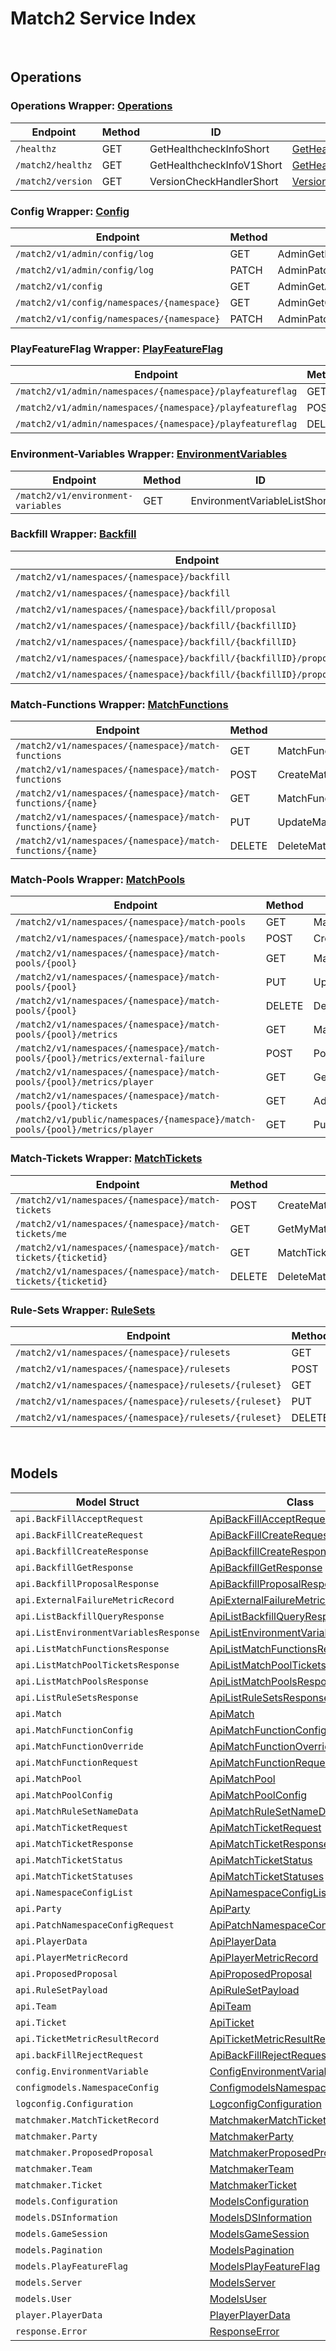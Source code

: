 [//]: # (Code generated. DO NOT EDIT.)

# Match2 Service Index

&nbsp;

## Operations

### Operations Wrapper:  [Operations](../../match2-sdk/pkg/wrapper_operations.go)
| Endpoint | Method | ID | Class | Wrapper | Example |
|---|---|---|---|---|---|
| `/healthz` | GET | GetHealthcheckInfoShort | [GetHealthcheckInfoShort](../../match2-sdk/pkg/match2client/operations/operations_client.go) | [GetHealthcheckInfoShort](../../match2-sdk/pkg/wrapper_operations.go) | [GetHealthcheckInfoShort](../../samples/cli/cmd/match2/operations/getHealthcheckInfo.go) |
| `/match2/healthz` | GET | GetHealthcheckInfoV1Short | [GetHealthcheckInfoV1Short](../../match2-sdk/pkg/match2client/operations/operations_client.go) | [GetHealthcheckInfoV1Short](../../match2-sdk/pkg/wrapper_operations.go) | [GetHealthcheckInfoV1Short](../../samples/cli/cmd/match2/operations/getHealthcheckInfoV1.go) |
| `/match2/version` | GET | VersionCheckHandlerShort | [VersionCheckHandlerShort](../../match2-sdk/pkg/match2client/operations/operations_client.go) | [VersionCheckHandlerShort](../../match2-sdk/pkg/wrapper_operations.go) | [VersionCheckHandlerShort](../../samples/cli/cmd/match2/operations/versionCheckHandler.go) |

### Config Wrapper:  [Config](../../match2-sdk/pkg/wrapper_config.go)
| Endpoint | Method | ID | Class | Wrapper | Example |
|---|---|---|---|---|---|
| `/match2/v1/admin/config/log` | GET | AdminGetLogConfigShort | [AdminGetLogConfigShort](../../match2-sdk/pkg/match2client/config/config_client.go) | [AdminGetLogConfigShort](../../match2-sdk/pkg/wrapper_config.go) | [AdminGetLogConfigShort](../../samples/cli/cmd/match2/config/adminGetLogConfig.go) |
| `/match2/v1/admin/config/log` | PATCH | AdminPatchUpdateLogConfigShort | [AdminPatchUpdateLogConfigShort](../../match2-sdk/pkg/match2client/config/config_client.go) | [AdminPatchUpdateLogConfigShort](../../match2-sdk/pkg/wrapper_config.go) | [AdminPatchUpdateLogConfigShort](../../samples/cli/cmd/match2/config/adminPatchUpdateLogConfig.go) |
| `/match2/v1/config` | GET | AdminGetAllConfigV1Short | [AdminGetAllConfigV1Short](../../match2-sdk/pkg/match2client/config/config_client.go) | [AdminGetAllConfigV1Short](../../match2-sdk/pkg/wrapper_config.go) | [AdminGetAllConfigV1Short](../../samples/cli/cmd/match2/config/adminGetAllConfigV1.go) |
| `/match2/v1/config/namespaces/{namespace}` | GET | AdminGetConfigV1Short | [AdminGetConfigV1Short](../../match2-sdk/pkg/match2client/config/config_client.go) | [AdminGetConfigV1Short](../../match2-sdk/pkg/wrapper_config.go) | [AdminGetConfigV1Short](../../samples/cli/cmd/match2/config/adminGetConfigV1.go) |
| `/match2/v1/config/namespaces/{namespace}` | PATCH | AdminPatchConfigV1Short | [AdminPatchConfigV1Short](../../match2-sdk/pkg/match2client/config/config_client.go) | [AdminPatchConfigV1Short](../../match2-sdk/pkg/wrapper_config.go) | [AdminPatchConfigV1Short](../../samples/cli/cmd/match2/config/adminPatchConfigV1.go) |

### PlayFeatureFlag Wrapper:  [PlayFeatureFlag](../../match2-sdk/pkg/wrapper_playFeatureFlag.go)
| Endpoint | Method | ID | Class | Wrapper | Example |
|---|---|---|---|---|---|
| `/match2/v1/admin/namespaces/{namespace}/playfeatureflag` | GET | AdminGetPlayFeatureFlagShort | [AdminGetPlayFeatureFlagShort](../../match2-sdk/pkg/match2client/play_feature_flag/play_feature_flag_client.go) | [AdminGetPlayFeatureFlagShort](../../match2-sdk/pkg/wrapper_playFeatureFlag.go) | [AdminGetPlayFeatureFlagShort](../../samples/cli/cmd/match2/playFeatureFlag/adminGetPlayFeatureFlag.go) |
| `/match2/v1/admin/namespaces/{namespace}/playfeatureflag` | POST | AdminUpsertPlayFeatureFlagShort | [AdminUpsertPlayFeatureFlagShort](../../match2-sdk/pkg/match2client/play_feature_flag/play_feature_flag_client.go) | [AdminUpsertPlayFeatureFlagShort](../../match2-sdk/pkg/wrapper_playFeatureFlag.go) | [AdminUpsertPlayFeatureFlagShort](../../samples/cli/cmd/match2/playFeatureFlag/adminUpsertPlayFeatureFlag.go) |
| `/match2/v1/admin/namespaces/{namespace}/playfeatureflag` | DELETE | AdminDeletePlayFeatureFlagShort | [AdminDeletePlayFeatureFlagShort](../../match2-sdk/pkg/match2client/play_feature_flag/play_feature_flag_client.go) | [AdminDeletePlayFeatureFlagShort](../../match2-sdk/pkg/wrapper_playFeatureFlag.go) | [AdminDeletePlayFeatureFlagShort](../../samples/cli/cmd/match2/playFeatureFlag/adminDeletePlayFeatureFlag.go) |

### Environment-Variables Wrapper:  [EnvironmentVariables](../../match2-sdk/pkg/wrapper_environmentVariables.go)
| Endpoint | Method | ID | Class | Wrapper | Example |
|---|---|---|---|---|---|
| `/match2/v1/environment-variables` | GET | EnvironmentVariableListShort | [EnvironmentVariableListShort](../../match2-sdk/pkg/match2client/environment_variables/environment_variables_client.go) | [EnvironmentVariableListShort](../../match2-sdk/pkg/wrapper_environmentVariables.go) | [EnvironmentVariableListShort](../../samples/cli/cmd/match2/environmentVariables/environmentVariableList.go) |

### Backfill Wrapper:  [Backfill](../../match2-sdk/pkg/wrapper_backfill.go)
| Endpoint | Method | ID | Class | Wrapper | Example |
|---|---|---|---|---|---|
| `/match2/v1/namespaces/{namespace}/backfill` | GET | AdminQueryBackfillShort | [AdminQueryBackfillShort](../../match2-sdk/pkg/match2client/backfill/backfill_client.go) | [AdminQueryBackfillShort](../../match2-sdk/pkg/wrapper_backfill.go) | [AdminQueryBackfillShort](../../samples/cli/cmd/match2/backfill/adminQueryBackfill.go) |
| `/match2/v1/namespaces/{namespace}/backfill` | POST | CreateBackfillShort | [CreateBackfillShort](../../match2-sdk/pkg/match2client/backfill/backfill_client.go) | [CreateBackfillShort](../../match2-sdk/pkg/wrapper_backfill.go) | [CreateBackfillShort](../../samples/cli/cmd/match2/backfill/createBackfill.go) |
| `/match2/v1/namespaces/{namespace}/backfill/proposal` | GET | GetBackfillProposalShort | [GetBackfillProposalShort](../../match2-sdk/pkg/match2client/backfill/backfill_client.go) | [GetBackfillProposalShort](../../match2-sdk/pkg/wrapper_backfill.go) | [GetBackfillProposalShort](../../samples/cli/cmd/match2/backfill/getBackfillProposal.go) |
| `/match2/v1/namespaces/{namespace}/backfill/{backfillID}` | GET | GetBackfillShort | [GetBackfillShort](../../match2-sdk/pkg/match2client/backfill/backfill_client.go) | [GetBackfillShort](../../match2-sdk/pkg/wrapper_backfill.go) | [GetBackfillShort](../../samples/cli/cmd/match2/backfill/getBackfill.go) |
| `/match2/v1/namespaces/{namespace}/backfill/{backfillID}` | DELETE | DeleteBackfillShort | [DeleteBackfillShort](../../match2-sdk/pkg/match2client/backfill/backfill_client.go) | [DeleteBackfillShort](../../match2-sdk/pkg/wrapper_backfill.go) | [DeleteBackfillShort](../../samples/cli/cmd/match2/backfill/deleteBackfill.go) |
| `/match2/v1/namespaces/{namespace}/backfill/{backfillID}/proposal/accept` | PUT | AcceptBackfillShort | [AcceptBackfillShort](../../match2-sdk/pkg/match2client/backfill/backfill_client.go) | [AcceptBackfillShort](../../match2-sdk/pkg/wrapper_backfill.go) | [AcceptBackfillShort](../../samples/cli/cmd/match2/backfill/acceptBackfill.go) |
| `/match2/v1/namespaces/{namespace}/backfill/{backfillID}/proposal/reject` | PUT | RejectBackfillShort | [RejectBackfillShort](../../match2-sdk/pkg/match2client/backfill/backfill_client.go) | [RejectBackfillShort](../../match2-sdk/pkg/wrapper_backfill.go) | [RejectBackfillShort](../../samples/cli/cmd/match2/backfill/rejectBackfill.go) |

### Match-Functions Wrapper:  [MatchFunctions](../../match2-sdk/pkg/wrapper_matchFunctions.go)
| Endpoint | Method | ID | Class | Wrapper | Example |
|---|---|---|---|---|---|
| `/match2/v1/namespaces/{namespace}/match-functions` | GET | MatchFunctionListShort | [MatchFunctionListShort](../../match2-sdk/pkg/match2client/match_functions/match_functions_client.go) | [MatchFunctionListShort](../../match2-sdk/pkg/wrapper_matchFunctions.go) | [MatchFunctionListShort](../../samples/cli/cmd/match2/matchFunctions/matchFunctionList.go) |
| `/match2/v1/namespaces/{namespace}/match-functions` | POST | CreateMatchFunctionShort | [CreateMatchFunctionShort](../../match2-sdk/pkg/match2client/match_functions/match_functions_client.go) | [CreateMatchFunctionShort](../../match2-sdk/pkg/wrapper_matchFunctions.go) | [CreateMatchFunctionShort](../../samples/cli/cmd/match2/matchFunctions/createMatchFunction.go) |
| `/match2/v1/namespaces/{namespace}/match-functions/{name}` | GET | MatchFunctionGetShort | [MatchFunctionGetShort](../../match2-sdk/pkg/match2client/match_functions/match_functions_client.go) | [MatchFunctionGetShort](../../match2-sdk/pkg/wrapper_matchFunctions.go) | [MatchFunctionGetShort](../../samples/cli/cmd/match2/matchFunctions/matchFunctionGet.go) |
| `/match2/v1/namespaces/{namespace}/match-functions/{name}` | PUT | UpdateMatchFunctionShort | [UpdateMatchFunctionShort](../../match2-sdk/pkg/match2client/match_functions/match_functions_client.go) | [UpdateMatchFunctionShort](../../match2-sdk/pkg/wrapper_matchFunctions.go) | [UpdateMatchFunctionShort](../../samples/cli/cmd/match2/matchFunctions/updateMatchFunction.go) |
| `/match2/v1/namespaces/{namespace}/match-functions/{name}` | DELETE | DeleteMatchFunctionShort | [DeleteMatchFunctionShort](../../match2-sdk/pkg/match2client/match_functions/match_functions_client.go) | [DeleteMatchFunctionShort](../../match2-sdk/pkg/wrapper_matchFunctions.go) | [DeleteMatchFunctionShort](../../samples/cli/cmd/match2/matchFunctions/deleteMatchFunction.go) |

### Match-Pools Wrapper:  [MatchPools](../../match2-sdk/pkg/wrapper_matchPools.go)
| Endpoint | Method | ID | Class | Wrapper | Example |
|---|---|---|---|---|---|
| `/match2/v1/namespaces/{namespace}/match-pools` | GET | MatchPoolListShort | [MatchPoolListShort](../../match2-sdk/pkg/match2client/match_pools/match_pools_client.go) | [MatchPoolListShort](../../match2-sdk/pkg/wrapper_matchPools.go) | [MatchPoolListShort](../../samples/cli/cmd/match2/matchPools/matchPoolList.go) |
| `/match2/v1/namespaces/{namespace}/match-pools` | POST | CreateMatchPoolShort | [CreateMatchPoolShort](../../match2-sdk/pkg/match2client/match_pools/match_pools_client.go) | [CreateMatchPoolShort](../../match2-sdk/pkg/wrapper_matchPools.go) | [CreateMatchPoolShort](../../samples/cli/cmd/match2/matchPools/createMatchPool.go) |
| `/match2/v1/namespaces/{namespace}/match-pools/{pool}` | GET | MatchPoolDetailsShort | [MatchPoolDetailsShort](../../match2-sdk/pkg/match2client/match_pools/match_pools_client.go) | [MatchPoolDetailsShort](../../match2-sdk/pkg/wrapper_matchPools.go) | [MatchPoolDetailsShort](../../samples/cli/cmd/match2/matchPools/matchPoolDetails.go) |
| `/match2/v1/namespaces/{namespace}/match-pools/{pool}` | PUT | UpdateMatchPoolShort | [UpdateMatchPoolShort](../../match2-sdk/pkg/match2client/match_pools/match_pools_client.go) | [UpdateMatchPoolShort](../../match2-sdk/pkg/wrapper_matchPools.go) | [UpdateMatchPoolShort](../../samples/cli/cmd/match2/matchPools/updateMatchPool.go) |
| `/match2/v1/namespaces/{namespace}/match-pools/{pool}` | DELETE | DeleteMatchPoolShort | [DeleteMatchPoolShort](../../match2-sdk/pkg/match2client/match_pools/match_pools_client.go) | [DeleteMatchPoolShort](../../match2-sdk/pkg/wrapper_matchPools.go) | [DeleteMatchPoolShort](../../samples/cli/cmd/match2/matchPools/deleteMatchPool.go) |
| `/match2/v1/namespaces/{namespace}/match-pools/{pool}/metrics` | GET | MatchPoolMetricShort | [MatchPoolMetricShort](../../match2-sdk/pkg/match2client/match_pools/match_pools_client.go) | [MatchPoolMetricShort](../../match2-sdk/pkg/wrapper_matchPools.go) | [MatchPoolMetricShort](../../samples/cli/cmd/match2/matchPools/matchPoolMetric.go) |
| `/match2/v1/namespaces/{namespace}/match-pools/{pool}/metrics/external-failure` | POST | PostMatchErrorMetricShort | [PostMatchErrorMetricShort](../../match2-sdk/pkg/match2client/match_pools/match_pools_client.go) | [PostMatchErrorMetricShort](../../match2-sdk/pkg/wrapper_matchPools.go) | [PostMatchErrorMetricShort](../../samples/cli/cmd/match2/matchPools/postMatchErrorMetric.go) |
| `/match2/v1/namespaces/{namespace}/match-pools/{pool}/metrics/player` | GET | GetPlayerMetricShort | [GetPlayerMetricShort](../../match2-sdk/pkg/match2client/match_pools/match_pools_client.go) | [GetPlayerMetricShort](../../match2-sdk/pkg/wrapper_matchPools.go) | [GetPlayerMetricShort](../../samples/cli/cmd/match2/matchPools/getPlayerMetric.go) |
| `/match2/v1/namespaces/{namespace}/match-pools/{pool}/tickets` | GET | AdminGetMatchPoolTicketsShort | [AdminGetMatchPoolTicketsShort](../../match2-sdk/pkg/match2client/match_pools/match_pools_client.go) | [AdminGetMatchPoolTicketsShort](../../match2-sdk/pkg/wrapper_matchPools.go) | [AdminGetMatchPoolTicketsShort](../../samples/cli/cmd/match2/matchPools/adminGetMatchPoolTickets.go) |
| `/match2/v1/public/namespaces/{namespace}/match-pools/{pool}/metrics/player` | GET | PublicGetPlayerMetricShort | [PublicGetPlayerMetricShort](../../match2-sdk/pkg/match2client/match_pools/match_pools_client.go) | [PublicGetPlayerMetricShort](../../match2-sdk/pkg/wrapper_matchPools.go) | [PublicGetPlayerMetricShort](../../samples/cli/cmd/match2/matchPools/publicGetPlayerMetric.go) |

### Match-Tickets Wrapper:  [MatchTickets](../../match2-sdk/pkg/wrapper_matchTickets.go)
| Endpoint | Method | ID | Class | Wrapper | Example |
|---|---|---|---|---|---|
| `/match2/v1/namespaces/{namespace}/match-tickets` | POST | CreateMatchTicketShort | [CreateMatchTicketShort](../../match2-sdk/pkg/match2client/match_tickets/match_tickets_client.go) | [CreateMatchTicketShort](../../match2-sdk/pkg/wrapper_matchTickets.go) | [CreateMatchTicketShort](../../samples/cli/cmd/match2/matchTickets/createMatchTicket.go) |
| `/match2/v1/namespaces/{namespace}/match-tickets/me` | GET | GetMyMatchTicketsShort | [GetMyMatchTicketsShort](../../match2-sdk/pkg/match2client/match_tickets/match_tickets_client.go) | [GetMyMatchTicketsShort](../../match2-sdk/pkg/wrapper_matchTickets.go) | [GetMyMatchTicketsShort](../../samples/cli/cmd/match2/matchTickets/getMyMatchTickets.go) |
| `/match2/v1/namespaces/{namespace}/match-tickets/{ticketid}` | GET | MatchTicketDetailsShort | [MatchTicketDetailsShort](../../match2-sdk/pkg/match2client/match_tickets/match_tickets_client.go) | [MatchTicketDetailsShort](../../match2-sdk/pkg/wrapper_matchTickets.go) | [MatchTicketDetailsShort](../../samples/cli/cmd/match2/matchTickets/matchTicketDetails.go) |
| `/match2/v1/namespaces/{namespace}/match-tickets/{ticketid}` | DELETE | DeleteMatchTicketShort | [DeleteMatchTicketShort](../../match2-sdk/pkg/match2client/match_tickets/match_tickets_client.go) | [DeleteMatchTicketShort](../../match2-sdk/pkg/wrapper_matchTickets.go) | [DeleteMatchTicketShort](../../samples/cli/cmd/match2/matchTickets/deleteMatchTicket.go) |

### Rule-Sets Wrapper:  [RuleSets](../../match2-sdk/pkg/wrapper_ruleSets.go)
| Endpoint | Method | ID | Class | Wrapper | Example |
|---|---|---|---|---|---|
| `/match2/v1/namespaces/{namespace}/rulesets` | GET | RuleSetListShort | [RuleSetListShort](../../match2-sdk/pkg/match2client/rule_sets/rule_sets_client.go) | [RuleSetListShort](../../match2-sdk/pkg/wrapper_ruleSets.go) | [RuleSetListShort](../../samples/cli/cmd/match2/ruleSets/ruleSetList.go) |
| `/match2/v1/namespaces/{namespace}/rulesets` | POST | CreateRuleSetShort | [CreateRuleSetShort](../../match2-sdk/pkg/match2client/rule_sets/rule_sets_client.go) | [CreateRuleSetShort](../../match2-sdk/pkg/wrapper_ruleSets.go) | [CreateRuleSetShort](../../samples/cli/cmd/match2/ruleSets/createRuleSet.go) |
| `/match2/v1/namespaces/{namespace}/rulesets/{ruleset}` | GET | RuleSetDetailsShort | [RuleSetDetailsShort](../../match2-sdk/pkg/match2client/rule_sets/rule_sets_client.go) | [RuleSetDetailsShort](../../match2-sdk/pkg/wrapper_ruleSets.go) | [RuleSetDetailsShort](../../samples/cli/cmd/match2/ruleSets/ruleSetDetails.go) |
| `/match2/v1/namespaces/{namespace}/rulesets/{ruleset}` | PUT | UpdateRuleSetShort | [UpdateRuleSetShort](../../match2-sdk/pkg/match2client/rule_sets/rule_sets_client.go) | [UpdateRuleSetShort](../../match2-sdk/pkg/wrapper_ruleSets.go) | [UpdateRuleSetShort](../../samples/cli/cmd/match2/ruleSets/updateRuleSet.go) |
| `/match2/v1/namespaces/{namespace}/rulesets/{ruleset}` | DELETE | DeleteRuleSetShort | [DeleteRuleSetShort](../../match2-sdk/pkg/match2client/rule_sets/rule_sets_client.go) | [DeleteRuleSetShort](../../match2-sdk/pkg/wrapper_ruleSets.go) | [DeleteRuleSetShort](../../samples/cli/cmd/match2/ruleSets/deleteRuleSet.go) |


&nbsp;  

## Models

| Model Struct | Class |
|---|---|
| `api.BackFillAcceptRequest` | [ApiBackFillAcceptRequest ](../../match2-sdk/pkg/match2clientmodels/api_back_fill_accept_request.go) |
| `api.BackFillCreateRequest` | [ApiBackFillCreateRequest ](../../match2-sdk/pkg/match2clientmodels/api_back_fill_create_request.go) |
| `api.BackfillCreateResponse` | [ApiBackfillCreateResponse ](../../match2-sdk/pkg/match2clientmodels/api_backfill_create_response.go) |
| `api.BackfillGetResponse` | [ApiBackfillGetResponse ](../../match2-sdk/pkg/match2clientmodels/api_backfill_get_response.go) |
| `api.BackfillProposalResponse` | [ApiBackfillProposalResponse ](../../match2-sdk/pkg/match2clientmodels/api_backfill_proposal_response.go) |
| `api.ExternalFailureMetricRecord` | [ApiExternalFailureMetricRecord ](../../match2-sdk/pkg/match2clientmodels/api_external_failure_metric_record.go) |
| `api.ListBackfillQueryResponse` | [ApiListBackfillQueryResponse ](../../match2-sdk/pkg/match2clientmodels/api_list_backfill_query_response.go) |
| `api.ListEnvironmentVariablesResponse` | [ApiListEnvironmentVariablesResponse ](../../match2-sdk/pkg/match2clientmodels/api_list_environment_variables_response.go) |
| `api.ListMatchFunctionsResponse` | [ApiListMatchFunctionsResponse ](../../match2-sdk/pkg/match2clientmodels/api_list_match_functions_response.go) |
| `api.ListMatchPoolTicketsResponse` | [ApiListMatchPoolTicketsResponse ](../../match2-sdk/pkg/match2clientmodels/api_list_match_pool_tickets_response.go) |
| `api.ListMatchPoolsResponse` | [ApiListMatchPoolsResponse ](../../match2-sdk/pkg/match2clientmodels/api_list_match_pools_response.go) |
| `api.ListRuleSetsResponse` | [ApiListRuleSetsResponse ](../../match2-sdk/pkg/match2clientmodels/api_list_rule_sets_response.go) |
| `api.Match` | [ApiMatch ](../../match2-sdk/pkg/match2clientmodels/api_match.go) |
| `api.MatchFunctionConfig` | [ApiMatchFunctionConfig ](../../match2-sdk/pkg/match2clientmodels/api_match_function_config.go) |
| `api.MatchFunctionOverride` | [ApiMatchFunctionOverride ](../../match2-sdk/pkg/match2clientmodels/api_match_function_override.go) |
| `api.MatchFunctionRequest` | [ApiMatchFunctionRequest ](../../match2-sdk/pkg/match2clientmodels/api_match_function_request.go) |
| `api.MatchPool` | [ApiMatchPool ](../../match2-sdk/pkg/match2clientmodels/api_match_pool.go) |
| `api.MatchPoolConfig` | [ApiMatchPoolConfig ](../../match2-sdk/pkg/match2clientmodels/api_match_pool_config.go) |
| `api.MatchRuleSetNameData` | [ApiMatchRuleSetNameData ](../../match2-sdk/pkg/match2clientmodels/api_match_rule_set_name_data.go) |
| `api.MatchTicketRequest` | [ApiMatchTicketRequest ](../../match2-sdk/pkg/match2clientmodels/api_match_ticket_request.go) |
| `api.MatchTicketResponse` | [ApiMatchTicketResponse ](../../match2-sdk/pkg/match2clientmodels/api_match_ticket_response.go) |
| `api.MatchTicketStatus` | [ApiMatchTicketStatus ](../../match2-sdk/pkg/match2clientmodels/api_match_ticket_status.go) |
| `api.MatchTicketStatuses` | [ApiMatchTicketStatuses ](../../match2-sdk/pkg/match2clientmodels/api_match_ticket_statuses.go) |
| `api.NamespaceConfigList` | [ApiNamespaceConfigList ](../../match2-sdk/pkg/match2clientmodels/api_namespace_config_list.go) |
| `api.Party` | [ApiParty ](../../match2-sdk/pkg/match2clientmodels/api_party.go) |
| `api.PatchNamespaceConfigRequest` | [ApiPatchNamespaceConfigRequest ](../../match2-sdk/pkg/match2clientmodels/api_patch_namespace_config_request.go) |
| `api.PlayerData` | [ApiPlayerData ](../../match2-sdk/pkg/match2clientmodels/api_player_data.go) |
| `api.PlayerMetricRecord` | [ApiPlayerMetricRecord ](../../match2-sdk/pkg/match2clientmodels/api_player_metric_record.go) |
| `api.ProposedProposal` | [ApiProposedProposal ](../../match2-sdk/pkg/match2clientmodels/api_proposed_proposal.go) |
| `api.RuleSetPayload` | [ApiRuleSetPayload ](../../match2-sdk/pkg/match2clientmodels/api_rule_set_payload.go) |
| `api.Team` | [ApiTeam ](../../match2-sdk/pkg/match2clientmodels/api_team.go) |
| `api.Ticket` | [ApiTicket ](../../match2-sdk/pkg/match2clientmodels/api_ticket.go) |
| `api.TicketMetricResultRecord` | [ApiTicketMetricResultRecord ](../../match2-sdk/pkg/match2clientmodels/api_ticket_metric_result_record.go) |
| `api.backFillRejectRequest` | [ApiBackFillRejectRequest ](../../match2-sdk/pkg/match2clientmodels/api_back_fill_reject_request.go) |
| `config.EnvironmentVariable` | [ConfigEnvironmentVariable ](../../match2-sdk/pkg/match2clientmodels/config_environment_variable.go) |
| `configmodels.NamespaceConfig` | [ConfigmodelsNamespaceConfig ](../../match2-sdk/pkg/match2clientmodels/configmodels_namespace_config.go) |
| `logconfig.Configuration` | [LogconfigConfiguration ](../../match2-sdk/pkg/match2clientmodels/logconfig_configuration.go) |
| `matchmaker.MatchTicketRecord` | [MatchmakerMatchTicketRecord ](../../match2-sdk/pkg/match2clientmodels/matchmaker_match_ticket_record.go) |
| `matchmaker.Party` | [MatchmakerParty ](../../match2-sdk/pkg/match2clientmodels/matchmaker_party.go) |
| `matchmaker.ProposedProposal` | [MatchmakerProposedProposal ](../../match2-sdk/pkg/match2clientmodels/matchmaker_proposed_proposal.go) |
| `matchmaker.Team` | [MatchmakerTeam ](../../match2-sdk/pkg/match2clientmodels/matchmaker_team.go) |
| `matchmaker.Ticket` | [MatchmakerTicket ](../../match2-sdk/pkg/match2clientmodels/matchmaker_ticket.go) |
| `models.Configuration` | [ModelsConfiguration ](../../match2-sdk/pkg/match2clientmodels/models_configuration.go) |
| `models.DSInformation` | [ModelsDSInformation ](../../match2-sdk/pkg/match2clientmodels/models_d_s_information.go) |
| `models.GameSession` | [ModelsGameSession ](../../match2-sdk/pkg/match2clientmodels/models_game_session.go) |
| `models.Pagination` | [ModelsPagination ](../../match2-sdk/pkg/match2clientmodels/models_pagination.go) |
| `models.PlayFeatureFlag` | [ModelsPlayFeatureFlag ](../../match2-sdk/pkg/match2clientmodels/models_play_feature_flag.go) |
| `models.Server` | [ModelsServer ](../../match2-sdk/pkg/match2clientmodels/models_server.go) |
| `models.User` | [ModelsUser ](../../match2-sdk/pkg/match2clientmodels/models_user.go) |
| `player.PlayerData` | [PlayerPlayerData ](../../match2-sdk/pkg/match2clientmodels/player_player_data.go) |
| `response.Error` | [ResponseError ](../../match2-sdk/pkg/match2clientmodels/response_error.go) |
